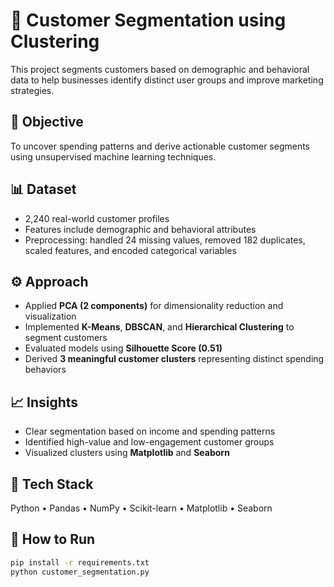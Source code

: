 # 🧩 Customer Segmentation using Clustering

This project segments customers based on demographic and behavioral data to help businesses identify distinct user groups and improve marketing strategies.

## 🎯 Objective
To uncover spending patterns and derive actionable customer segments using unsupervised machine learning techniques.

## 📊 Dataset
- 2,240 real-world customer profiles  
- Features include demographic and behavioral attributes  
- Preprocessing: handled 24 missing values, removed 182 duplicates, scaled features, and encoded categorical variables

## ⚙️ Approach
- Applied **PCA (2 components)** for dimensionality reduction and visualization  
- Implemented **K-Means**, **DBSCAN**, and **Hierarchical Clustering** to segment customers  
- Evaluated models using **Silhouette Score (0.51)**  
- Derived **3 meaningful customer clusters** representing distinct spending behaviors

## 📈 Insights
- Clear segmentation based on income and spending patterns  
- Identified high-value and low-engagement customer groups  
- Visualized clusters using **Matplotlib** and **Seaborn**

## 🧠 Tech Stack
Python • Pandas • NumPy • Scikit-learn • Matplotlib • Seaborn

## 🚀 How to Run
```bash
pip install -r requirements.txt
python customer_segmentation.py
